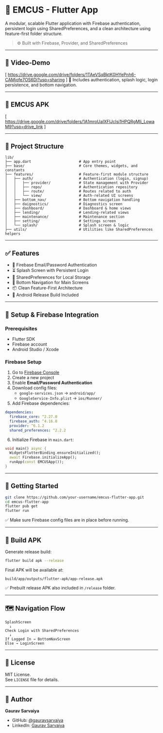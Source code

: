 
# 🚀 EMCUS - Flutter App

A modular, scalable Flutter application with Firebase authentication, persistent login using SharedPreferences, and a clean architecture using feature-first folder structure.

> ⚙️ Built with Firebase, Provider, and SharedPreferences

---

## 📸 Video-Demo

[ https://drive.google.com/drive/folders/1TAeVSqBktK0HYePnh6-CAMjofe7OS6Di?usp=sharing ]
🧪 Includes authentication, splash logic, login persistence, and bottom navigation.

---

## 📸 EMCUS APK

[ https://drive.google.com/drive/folders/1A1mroUaIXFIJcIsi1HPQRgMlj_LowaM9?usp=drive_link ]

---

## 📁 Project Structure

```
lib/
├── app.dart                      # App entry point
├── base/                         # Core themes, widgets, and constants
├── features/                     # Feature-first module structure
│   ├── auth/                     # Authentication (login, signup)
│   │   ├── provider/             # State management with Provider
│   │   ├── repo/                 # Authentication repository
│   │   ├── route/                # Routes related to auth
│   │   └── view/                 # Auth-related UI screens
│   ├── bottom_nav/               # Bottom navigation handling
│   ├── daignostics/              # Diagnostics screen
│   ├── dashboard/                # Dashboard & home views
│   ├── lending/                  # Lending-related views
│   ├── maintenance/              # Maintenance section
│   ├── setting/                  # Settings screen
│   └── splash/                   # Splash screen & logic
├── utils/                        # Utilities like SharedPreferences helpers
```

---

## ✅ Features

- 🔐 Firebase Email/Password Authentication
- ⏳ Splash Screen with Persistent Login
- 💾 SharedPreferences for Local Storage
- 🧭 Bottom Navigation for Main Screens
- 📦 Clean Feature-First Architecture
- 📱 Android Release Build Included

---

## 🔧 Setup & Firebase Integration

### Prerequisites

- Flutter SDK
- Firebase account
- Android Studio / Xcode

### Firebase Setup

1. Go to [Firebase Console](https://console.firebase.google.com)
2. Create a new project
3. Enable **Email/Password Authentication**
4. Download config files:
   - `google-services.json` → `android/app/`
   - `GoogleService-Info.plist` → `ios/Runner/`
5. Add Firebase dependencies:

```yaml
dependencies:
  firebase_core: ^2.27.0
  firebase_auth: ^4.16.0
  provider: ^6.1.2
  shared_preferences: ^2.2.2
```

6. Initialize Firebase in `main.dart`:

```dart
void main() async {
  WidgetsFlutterBinding.ensureInitialized();
  await Firebase.initializeApp();
  runApp(const EMCUSApp());
}
```

---

## 🏃 Getting Started

```bash
git clone https://github.com/your-username/emcus-flutter-app.git
cd emcus-flutter-app
flutter pub get
flutter run
```

✅ Make sure Firebase config files are in place before running.

---

## 🧪 Build APK

Generate release build:

```bash
flutter build apk --release
```

Final APK will be available at:  
```
build/app/outputs/flutter-apk/app-release.apk
```

✅ Prebuilt release APK also included in `/release` folder.

---

## 🗺️ Navigation Flow

```plaintext
SplashScreen
  ↓
Check Login with SharedPreferences
  ↓
If Logged In → BottomNavScreen
Else → LoginScreen
```

---
## 📄 License

MIT License.  
See `LICENSE` file for details.

---

## 👤 Author

**Gaurav Sarvaiya**

- GitHub: [@gauravsarvaiya](https://github.com/gauravsarvaiya)
- LinkedIn: [Gaurav Sarvaiya](https://www.linkedin.com/in/sgauravdev/)


